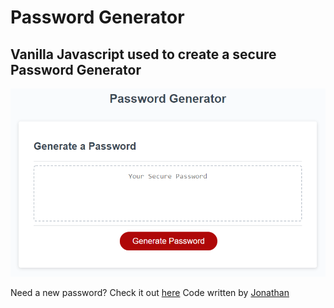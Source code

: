 # Password Generator 
## Vanilla Javascript used to create a secure Password Generator

![SCREENSHOT](https://github.com/jdwerz83/password-generator/blob/main/03-javascript-homework-demo.png?raw=true)

Need a new password? Check it out [here](https://jdwerz83.github.io/password-generator/)
Code written by [Jonathan](https://github.com/jdwerz83/password-generator)